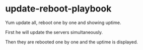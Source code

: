 # update-reboot-playbook

Yum update all, reboot one by one and showing uptime.

First he will update the servers simultaneously.

Then they are rebooted one by one and the uptime is displayed.
